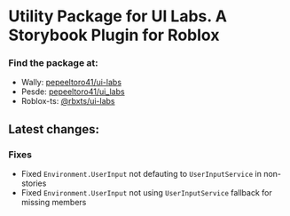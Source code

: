 # Utility Package for UI Labs. A Storybook Plugin for Roblox

### Find the package at:

-   Wally: [pepeeltoro41/ui-labs](https://pepeeltoro41.github.io/ui-labs/)
-   Pesde: [pepeeltoro41/ui_labs](https://pesde.dev/packages/pepeeltoro41/ui_labs)
-   Roblox-ts: [@rbxts/ui-labs](https://github.com/PepeElToro41/ui-labs)

## Latest changes:

### Fixes

-   Fixed `Environment.UserInput` not defauting to `UserInputService` in non-stories
-   Fixed `Environment.UserInput` not using `UserInputService` fallback for missing members

